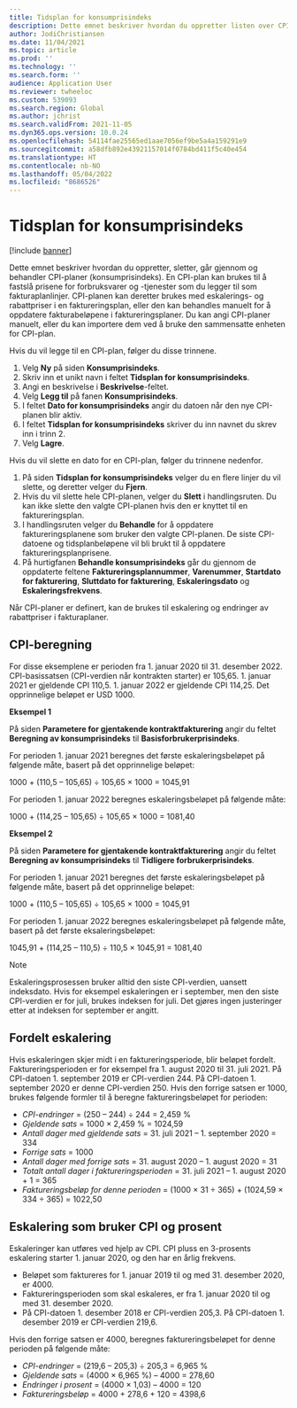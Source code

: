 ```yaml
---
title: Tidsplan for konsumprisindeks
description: Dette emnet beskriver hvordan du oppretter listen over CPI-planer (Consumer Price Index – konsumprisindeks) som du henter fra Internett for å bidra til å fastslå eskaleringstillegget i abonnementsfakturering.
author: JodiChristiansen
ms.date: 11/04/2021
ms.topic: article
ms.prod: ''
ms.technology: ''
ms.search.form: ''
audience: Application User
ms.reviewer: twheeloc
ms.custom: 539093
ms.search.region: Global
ms.author: jchrist
ms.search.validFrom: 2021-11-05
ms.dyn365.ops.version: 10.0.24
ms.openlocfilehash: 54114fae25565ed1aae7056ef9be5a4a159291e9
ms.sourcegitcommit: a58dfb892e43921157014f0784bd411f5c40e454
ms.translationtype: HT
ms.contentlocale: nb-NO
ms.lasthandoff: 05/04/2022
ms.locfileid: "8686526"
---
```

# <a name="consumer-price-index-schedule"></a>Tidsplan for konsumprisindeks

[!include [banner](../includes/banner.md)]

Dette emnet beskriver hvordan du oppretter, sletter, går gjennom og behandler CPI-planer (konsumprisindeks). En CPI-plan kan brukes til å fastslå prisene for forbruksvarer og -tjenester som du legger til som fakturaplanlinjer. CPI-planen kan deretter brukes med eskalerings- og rabattpriser i en faktureringsplan, eller den kan behandles manuelt for å oppdatere fakturabeløpene i faktureringsplaner. Du kan angi CPI-planer manuelt, eller du kan importere dem ved å bruke den sammensatte enheten for CPI-plan.

Hvis du vil legge til en CPI-plan, følger du disse trinnene.

1. Velg **Ny** på siden **Konsumprisindeks**.
2. Skriv inn et unikt navn i feltet **Tidsplan for konsumprisindeks**.
3. Angi en beskrivelse i **Beskrivelse**-feltet.
4. Velg **Legg til** på fanen **Konsumprisindeks**.
5. I feltet **Dato for konsumprisindeks** angir du datoen når den nye CPI-planen blir aktiv.
6. I feltet **Tidsplan for konsumprisindeks** skriver du inn navnet du skrev inn i trinn 2.
7. Velg **Lagre**.

Hvis du vil slette en dato for en CPI-plan, følger du trinnene nedenfor.

1. På siden **Tidsplan for konsumprisindeks** velger du en flere linjer du vil slette, og deretter velger du **Fjern**.
2. Hvis du vil slette hele CPI-planen, velger du **Slett** i handlingsruten. Du kan ikke slette den valgte CPI-planen hvis den er knyttet til en faktureringsplan.
3. I handlingsruten velger du **Behandle** for å oppdatere faktureringsplanene som bruker den valgte CPI-planen. De siste CPI-datoene og tidsplanbeløpene vil bli brukt til å oppdatere faktureringsplanprisene.
4. På hurtigfanen **Behandle konsumprisindeks** går du gjennom de oppdaterte feltene **Faktureringsplannummer**, **Varenummer**, **Startdato for fakturering**, **Sluttdato for fakturering**, **Eskaleringsdato** og **Eskaleringsfrekvens**.

Når CPI-planer er definert, kan de brukes til eskalering og endringer av rabattpriser i fakturaplaner.

## <a name="cpi-calculation"></a>CPI-beregning

For disse eksemplene er perioden fra 1. januar 2020 til 31. desember 2022. CPI-basissatsen (CPI-verdien når kontrakten starter) er 105,65. 1. januar 2021 er gjeldende CPI 110,5. 1. januar 2022 er gjeldende CPI 114,25. Det opprinnelige beløpet er USD 1000.

**Eksempel 1**

På siden **Parametere for gjentakende kontraktfakturering** angir du feltet **Beregning av konsumprisindeks** til **Basisforbrukerprisindeks**.

For perioden 1. januar 2021 beregnes det første eskaleringsbeløpet på følgende måte, basert på det opprinnelige beløpet:

1000 + (110,5 – 105,65) &divide; 105,65 &times; 1000 = 1045,91

For perioden 1. januar 2022 beregnes eskaleringsbeløpet på følgende måte:

1000 + (114,25 – 105,65) &divide; 105,65 &times; 1000 = 1081,40

**Eksempel 2**

På siden **Parametere for gjentakende kontraktfakturering** angir du feltet **Beregning av konsumprisindeks** til **Tidligere forbrukerprisindeks**.

For perioden 1. januar 2021 beregnes det første eskaleringsbeløpet på følgende måte, basert på det opprinnelige beløpet:

1000 + (110,5 – 105,65) &divide; 105,65 &times; 1000 = 1045,91

For perioden 1. januar 2022 beregnes eskaleringsbeløpet på følgende måte, basert på det første eksaleringsbeløpet:

1045,91 + (114,25 – 110,5) &divide; 110,5 &times; 1045,91 = 1081,40

> [!NOTE]
> Eskaleringsprosessen bruker alltid den siste CPI-verdien, uansett indeksdato. Hvis for eksempel eskaleringen er i september, men den siste CPI-verdien er for juli, brukes indeksen for juli. Det gjøres ingen justeringer etter at indeksen for september er angitt.

## <a name="prorated-escalation"></a>Fordelt eskalering

Hvis eskaleringen skjer midt i en faktureringsperiode, blir beløpet fordelt. Faktureringsperioden er for eksempel fra 1. august 2020 til 31. juli 2021. På CPI-datoen 1. september 2019 er CPI-verdien 244. På CPI-datoen 1. september 2020 er denne CPI-verdien 250. Hvis den forrige satsen er 1000, brukes følgende formler til å beregne faktureringsbeløpet for perioden:

* *CPI-endringer* = (250 – 244) &divide; 244 = 2,459 %
* *Gjeldende sats* = 1000 &times; 2,459 % = 1024,59
* *Antall dager med gjeldende sats* = 31. juli 2021 – 1. september 2020 = 334
* *Forrige sats* = 1000
* *Antall dager med forrige sats* = 31. august 2020 – 1. august 2020 = 31
* *Totalt antall dager i faktureringsperioden* = 31. juli 2021 – 1. august 2020 + 1 = 365
* *Faktureringsbeløp for denne perioden* = (1000 &times; 31 &divide; 365) + (1024,59 &times; 334 &divide; 365) = 1022,50

## <a name="escalation-that-uses-the-cpi-and-percentage"></a>Eskalering som bruker CPI og prosent

Eskaleringer kan utføres ved hjelp av CPI. CPI pluss en 3-prosents eskalering starter 1. januar 2020, og den har en årlig frekvens.

- Beløpet som faktureres for 1. januar 2019 til og med 31. desember 2020, er 4000.
- Faktureringsperioden som skal eskaleres, er fra 1. januar 2020 til og med 31. desember 2020.
- På CPI-datoen 1. desember 2018 er CPI-verdien 205,3. På CPI-datoen 1. desember 2019 er CPI-verdien 219,6.

Hvis den forrige satsen er 4000, beregnes faktureringsbeløpet for denne perioden på følgende måte:

- *CPI-endringer* = (219,6 – 205,3) &divide; 205,3 = 6,965 %
- *Gjeldende sats* = (4000 &times; 6,965 %) – 4000 = 278,60
- *Endringer i prosent* = (4000 &times; 1,03) – 4000 = 120
- *Faktureringsbeløp* = 4000 + 278,6 + 120 = 4398,6
